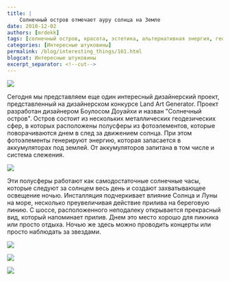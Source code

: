 ```yaml
---
title: |
    Солнечный остров отмечает ауру солнца на Земле
date: 2010-12-02
authors: [mrdekk]
tags: [солнечный остров, красота, эстетика, альтернативная энергия, геосфера, фотоэлементы]
categories: [Интересные штуковины]
permalink: /blog/interesting_things/161.html
blogcat: Интересные штуковины
excerpt_separator: <!--cut-->
---
```



![](http://itw66.ru/uploads/images/00/00/01/2010/12/02/89a085.jpg)


Сегодня мы представляем еще один интересный дизайнерский проект, представленный на дизайнерском конкурсе Land Art Generator. Проект разработан дизайнером Боулосом Доуайхи и назван "Солнечный остров". Остров состоит из нескольких металлических геодезических сфер, в которых расположены полусферы из фотоэлементов, которые поворачиваются днем в след за движением солнца. При этом фотоэлементы генерируют энергию, которая запасается в аккумуляторах под землей. От аккумуляторов запитана в том числе и система слежения.


<!--cut-->



![](http://itw66.ru/uploads/images/00/00/01/2010/12/02/73b41f.jpg)


Эти полусферы работают как самодостаточные солнечные часы, которые следуют за солнцем весь день и создают захватывающее освещение ночью. Инсталляция подчеркивает влияние Солнца и Луны на море, несколько преувеличивая действие прилива на береговую линию. С шоссе, расположенного неподалеку открывается прекрасный вид, который напоминает прилив. Днем это место хорошо для пикника или просто отдыха. Ночью же здесь можно проводить концерты или просто наблюдать за звездами.


![](http://itw66.ru/uploads/images/00/00/01/2010/12/02/2b51d6.jpg)


![](http://itw66.ru/uploads/images/00/00/01/2010/12/02/e5b4c7.jpg)


![](http://itw66.ru/uploads/images/00/00/01/2010/12/02/fe71ff.jpg)

